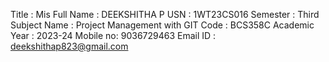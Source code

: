 Title : Mis
Full Name : DEEKSHITHA P
USN : 1WT23CS016
Semester : Third
Subject Name : Project Management with GIT
Code : BCS358C
Academic Year : 2023-24
Mobile no: 9036729463
Email ID : deekshithap823@gmail.com

